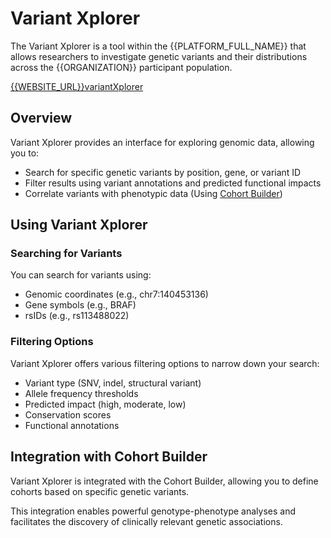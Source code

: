 # Variant Xplorer

The Variant Xplorer is a tool within the {{PLATFORM_FULL_NAME}} that allows researchers to investigate genetic variants and their distributions across the {{ORGANIZATION}} participant population.

[{{WEBSITE_URL}}variantXplorer]({{WEBSITE_URL}}variantXplorer)

## Overview

Variant Xplorer provides an interface for exploring genomic data, allowing you to:

- Search for specific genetic variants by position, gene, or variant ID
- Filter results using variant annotations and predicted functional impacts
- Correlate variants with phenotypic data (Using [Cohort Builder](./cohort-builder.md))

## Using Variant Xplorer

### Searching for Variants

You can search for variants using:

- Genomic coordinates (e.g., chr7:140453136)
- Gene symbols (e.g., BRAF)
- rsIDs (e.g., rs113488022)


### Filtering Options

Variant Xplorer offers various filtering options to narrow down your search:

- Variant type (SNV, indel, structural variant)
- Allele frequency thresholds
- Predicted impact (high, moderate, low)
- Conservation scores
- Functional annotations

## Integration with Cohort Builder

Variant Xplorer is integrated with the Cohort Builder, allowing you to define cohorts based on specific genetic variants.

This integration enables powerful genotype-phenotype analyses and facilitates the discovery of clinically relevant genetic associations.
